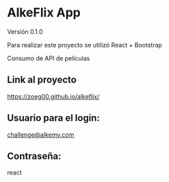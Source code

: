 # AlkeFlix App

Versión 0.1.0 

Para realizar este proyecto se utilizó React + Bootstrap

Consumo de API de películas

## Link al proyecto

https://zoeg00.github.io/alkeflix/

## Usuario para el login:

challenge@alkemy.com

## Contraseña:

react

